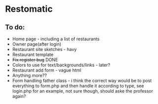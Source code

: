 # Restomatic


## To do:
- Home page - including a list of restaurants
- Owner page(after login)
- Restaurant site sketches - havy
- Restaurant template
- ~~Fix register bug~~ DONE
- Colors to use for text/backgrounds/links - later?
- Restaurant add form - vague html
- Anything more??
- Form handling father class - i think the correct way would be to post everything to form.php and then
handle it according to type, see login.php for an example, not sure though, should aske the professor again?
